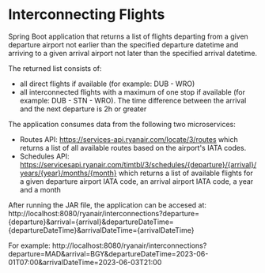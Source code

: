 # Interconnecting Flights

Spring Boot application that returns a list of flights departing from a given departure airport not earlier than the specified departure datetime and arriving
to a given arrival airport not later than the specified arrival datetime.

The returned list consists of:
- all direct flights if available (for example: DUB - WRO)
- all interconnected flights with a maximum of one stop if available (for example: DUB - STN - WRO). The time difference between the arrival and the next departure is 2h or
greater

The application consumes data from the following two microservices:

- Routes API: https://services-api.ryanair.com/locate/3/routes which returns a list of all available routes based on the airport's IATA codes.
- Schedules API: https://servicesapi.ryanair.com/timtbl/3/schedules/{departure}/{arrival}/years/{year}/months/{month} which returns a list of available flights for a given departure airport IATA code, an arrival airport IATA code, a year
and a month

After running the JAR file, the application can be accesed at:
http://localhost:8080/ryanair/interconnections?departure={departure}&arrival={arrival}&departureDateTime={departureDateTime}&arrivalDateTime={arrivalDateTime}

For example: http://localhost:8080/ryanair/interconnections?departure=MAD&arrival=BGY&departureDateTime=2023-06-01T07:00&arrivalDateTime=2023-06-03T21:00
